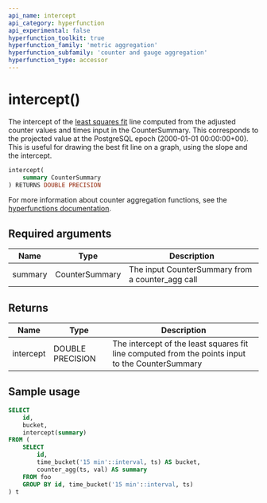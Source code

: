 ```yaml
---
api_name: intercept
api_category: hyperfunction
api_experimental: false
hyperfunction_toolkit: true
hyperfunction_family: 'metric aggregation'
hyperfunction_subfamily: 'counter and gauge aggregation'
hyperfunction_type: accessor
---
```


# intercept() <tag type="toolkit" content="Toolkit" />
The intercept of the [least squares fit][least-squares] line computed from the adjusted counter
values and times input in the CounterSummary. This corresponds to the projected
value at the PostgreSQL epoch (2000-01-01 00:00:00+00). This is useful for
drawing the best fit line on a graph, using the slope and the intercept.

```sql
intercept(
    summary CounterSummary
) RETURNS DOUBLE PRECISION
```

For more information about counter aggregation functions, see the
[hyperfunctions documentation][hyperfunctions-counter-agg].

## Required arguments

|Name|Type|Description|
|-|-|-|
|summary|CounterSummary|The input CounterSummary from a counter_agg call|

## Returns

|Name|Type|Description|
|-|-|-|
|intercept|DOUBLE PRECISION|The intercept of the least squares fit line computed from the points input to the CounterSummary|

## Sample usage

```sql
SELECT
    id,
    bucket,
    intercept(summary)
FROM (
    SELECT
        id,
        time_bucket('15 min'::interval, ts) AS bucket,
        counter_agg(ts, val) AS summary
    FROM foo
    GROUP BY id, time_bucket('15 min'::interval, ts)
) t
```


[hyperfunctions-counter-agg]: timescaledb/:currentVersion:/how-to-guides/hyperfunctions/counter-aggregation/
[least-squares]:https://en.wikipedia.org/wiki/Least_squares

